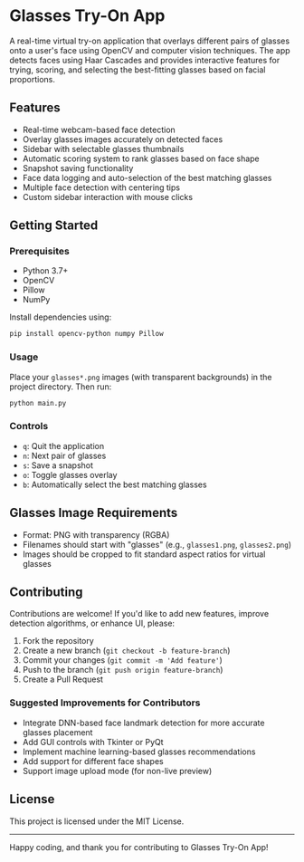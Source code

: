 # Glasses Try-On App

A real-time virtual try-on application that overlays different pairs of glasses onto a user's face using OpenCV and computer vision techniques. The app detects faces using Haar Cascades and provides interactive features for trying, scoring, and selecting the best-fitting glasses based on facial proportions.

## Features

* Real-time webcam-based face detection
* Overlay glasses images accurately on detected faces
* Sidebar with selectable glasses thumbnails
* Automatic scoring system to rank glasses based on face shape
* Snapshot saving functionality
* Face data logging and auto-selection of the best matching glasses
* Multiple face detection with centering tips
* Custom sidebar interaction with mouse clicks

## Getting Started

### Prerequisites

* Python 3.7+
* OpenCV
* Pillow
* NumPy

Install dependencies using:

```bash
pip install opencv-python numpy Pillow
```

### Usage

Place your `glasses*.png` images (with transparent backgrounds) in the project directory. Then run:

```bash
python main.py
```

### Controls

* `q`: Quit the application
* `n`: Next pair of glasses
* `s`: Save a snapshot
* `o`: Toggle glasses overlay
* `b`: Automatically select the best matching glasses

## Glasses Image Requirements

* Format: PNG with transparency (RGBA)
* Filenames should start with "glasses" (e.g., `glasses1.png`, `glasses2.png`)
* Images should be cropped to fit standard aspect ratios for virtual glasses

## Contributing

Contributions are welcome! If you'd like to add new features, improve detection algorithms, or enhance UI, please:

1. Fork the repository
2. Create a new branch (`git checkout -b feature-branch`)
3. Commit your changes (`git commit -m 'Add feature'`)
4. Push to the branch (`git push origin feature-branch`)
5. Create a Pull Request

### Suggested Improvements for Contributors

* Integrate DNN-based face landmark detection for more accurate glasses placement
* Add GUI controls with Tkinter or PyQt
* Implement machine learning-based glasses recommendations
* Add support for different face shapes
* Support image upload mode (for non-live preview)

## License

This project is licensed under the MIT License.

---

Happy coding, and thank you for contributing to Glasses Try-On App!
